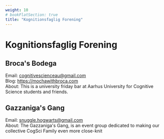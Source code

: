 ```yaml
---
weight: 10
# bookFlatSection: true
title: "Kognitionsfaglig Forening"
---
```


# Kognitionsfaglig Forening

## Broca's Bodega

Email: cognitivescienceau@gmail.com<br/>
Blog: https://mochawithbroca.com<br/>
About: This is a university friday bar at Aarhus University for Cognitive Science students and friends.<br/>

## Gazzaniga's Gang
Email: snuggle.hogwarts@gmail.com<br/>
About: The Gazzaniga's Gang, is an event group dedicated to making our collective CogSci Family even more close-knit<br/>

